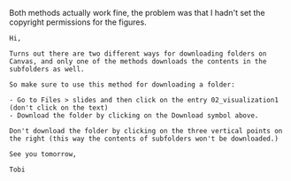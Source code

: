 Both methods actually work fine, the problem was that I hadn't set the copyright permissions for the figures. 

~~~~~~~~~~~~~~~
Hi, 

Turns out there are two different ways for downloading folders on Canvas, and only one of the methods downloads the contents in the subfolders as well. 

So make sure to use this method for downloading a folder: 

- Go to Files > slides and then click on the entry 02_visualization1 (don't click on the text)
- Download the folder by clicking on the Download symbol above. 

Don't download the folder by clicking on the three vertical points on the right (this way the contents of subfolders won't be downloaded.)

See you tomorrow, 

Tobi 


